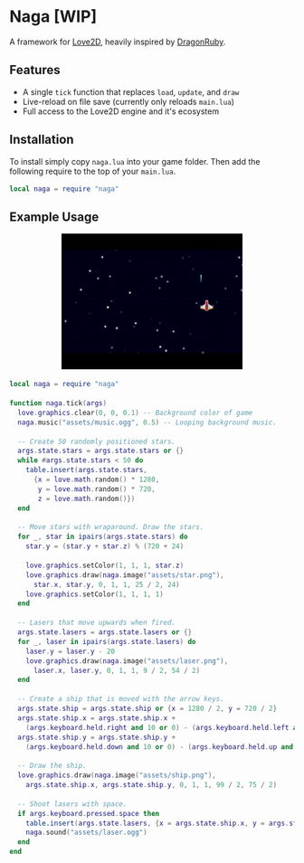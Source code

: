 # Naga [WIP]
A framework for [Love2D](https://love2d.org/), heavily inspired by [DragonRuby](https://dragonruby.org/).

## Features
- A single `tick` function that replaces `load`, `update`, and `draw`
- Live-reload on file save (currently only reloads `main.lua`)
- Full access to the Love2D engine and it's ecosystem

## Installation

To install simply copy `naga.lua` into your game folder. Then add the following require to the top of your `main.lua`.

```lua
local naga = require "naga"
```

## Example Usage

<p align="center">
  <img width="320" height="240" src="demo.gif">
</p>

```lua
local naga = require "naga"

function naga.tick(args)
  love.graphics.clear(0, 0, 0.1) -- Background color of game
  naga.music("assets/music.ogg", 0.5) -- Looping background music.

  -- Create 50 randomly positioned stars.
  args.state.stars = args.state.stars or {}
  while #args.state.stars < 50 do
    table.insert(args.state.stars,
      {x = love.math.random() * 1280,
       y = love.math.random() * 720,
       z = love.math.random()})
  end

  -- Move stars with wraparound. Draw the stars.
  for _, star in ipairs(args.state.stars) do
    star.y = (star.y + star.z) % (720 + 24)

    love.graphics.setColor(1, 1, 1, star.z)
    love.graphics.draw(naga.image("assets/star.png"),
      star.x, star.y, 0, 1, 1, 25 / 2, 24)
    love.graphics.setColor(1, 1, 1, 1)
  end

  -- Lasers that move upwards when fired.
  args.state.lasers = args.state.lasers or {}
  for _, laser in ipairs(args.state.lasers) do
    laser.y = laser.y - 20
    love.graphics.draw(naga.image("assets/laser.png"),
      laser.x, laser.y, 0, 1, 1, 9 / 2, 54 / 2)
  end

  -- Create a ship that is moved with the arrow keys.
  args.state.ship = args.state.ship or {x = 1280 / 2, y = 720 / 2}
  args.state.ship.x = args.state.ship.x +
    (args.keyboard.held.right and 10 or 0) - (args.keyboard.held.left and 10 or 0)
  args.state.ship.y = args.state.ship.y +
    (args.keyboard.held.down and 10 or 0) - (args.keyboard.held.up and 10 or 0)

  -- Draw the ship.
  love.graphics.draw(naga.image("assets/ship.png"),
    args.state.ship.x, args.state.ship.y, 0, 1, 1, 99 / 2, 75 / 2)

  -- Shoot lasers with space.
  if args.keyboard.pressed.space then
    table.insert(args.state.lasers, {x = args.state.ship.x, y = args.state.ship.y - 40})
    naga.sound("assets/laser.ogg")
  end
end
```
